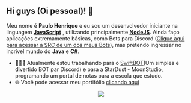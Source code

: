 <strong> <h2> Hi guys (Oi pessoal)! 👋</h2> </strong>

<p>
 Meu nome é <strong>Paulo Henrique</strong> e eu sou um desenvolvedor iniciante na linguagem <strong> <a href="https://www.javascript.com/"> JavaScript</a></strong> , utilizando principalmente <strong> <a href="https://nodejs.org/en/"> NodeJS</a></strong>. Ainda faço aplicações extremamente básicas, como Bots para Discord (<a href="https://github.com/SrWhale/Pterodactyl-Panel">Clique aqui para acessar a SRC de um dos meus Bots</a>), mas pretendo ingressar no incrível mundo do <strong>Java</strong> e <strong>C#</strong>. 

- 👨🏽‍💻 Atualmente estou trabalhando para o <a href="">SwiftBOT</a>(Um simples e divertido BOT par Discord) e para a StarDust - MoonStudio, programando um portal de notas para a escola que estudo.
- 🌐 Você pode acessar meu portifólio [clicando aqui](https://github.com/SrWhale/)
</p>

<p align = "center">
 <img src = "https://github-readme-stats.vercel.app/api?username=srwhale&show_icons=true&theme=chartreuse-dark&line_height=27">
 </p>
